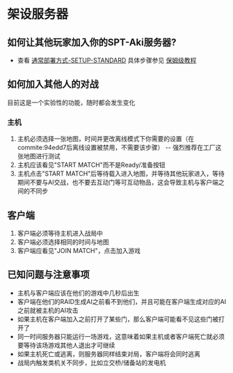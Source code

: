﻿# 架设服务器

## 如何让其他玩家加入你的SPT-Aki服务器?
* 查看 [通常部署方式-SETUP-STANDARD](https://github.com/stayintarkov/StayInTarkov.Client/wiki/%E9%80%9A%E5%B8%B8%E9%83%A8%E7%BD%B2%E6%96%B9%E5%BC%8F-SETUP-STANDARD) 具体步骤参见 [保姆级教程](https://github.com/stayintarkov/StayInTarkov.Client/wiki/%E4%BF%9D%E5%A7%86%E7%BA%A7%E6%95%99%E7%A8%8B-Step-By-Step-Installation-Guide)

## 如何加入其他人的对战
目前这是一个实验性的功能，随时都会发生变化

### 主机
1) 主机必须选择一张地图，时间并更改离线模式下你需要的设置（在commite:94edd7后离线设置被禁用，不需要该步骤） -- 强烈推荐在工厂这张地图进行测试
2) 主机应该看见"START MATCH"而不是Ready/准备按钮
3) 主机点击"START MATCH"后等待载入进入地图，并等待其他玩家进入，等待期间不要与AI交战，也不要去互动门等可互动物品，这会导致主机与客户端之间的不同步

## 客户端
1) 客户端必须等待主机进入战局中
2) 客户端必须选择相同的时间与地图
3) 客户端应看见"JOIN MATCH"，点击加入游戏

## 已知问题与注意事项
- 主机与客户端应该在他们的游戏中几秒后出生
- 客户端在他们的RAID生成AI之前看不到他们，并且可能在客户端生成对应的AI之前就被主机的AI攻击
- 如果主机在客户端加入之前打开了某些门，那么客户端可能看不见这些门被打开了
- 同一时间服务器只能运行一场游戏，这意味着如果主机或者客户端死亡就必须要等待该场游戏其他人退出才可继续
- 如果主机死亡或逃离，则服务器同样结束对局，客户端将会同时逃离
- 战局内触发类机关不同步，比如立交桥/储备站的发电机
